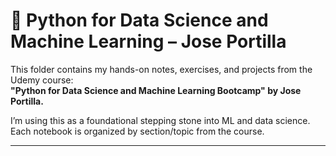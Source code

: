 # 🧠 Python for Data Science and Machine Learning – Jose Portilla

This folder contains my hands-on notes, exercises, and projects from the Udemy course:  
**"Python for Data Science and Machine Learning Bootcamp" by Jose Portilla.**

I’m using this as a foundational stepping stone into ML and data science. Each notebook is organized by section/topic from the course.

---
